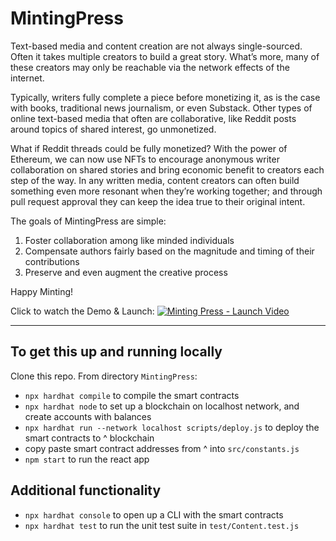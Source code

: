 # MintingPress

Text-based media and content creation are not always single-sourced. Often it takes multiple creators to build a great story. What’s more, many of these creators may only be reachable via the network effects of the internet.

Typically, writers fully complete a piece before monetizing it, as is the case with books, traditional news journalism, or even Substack. Other types of online text-based media that often are collaborative, like Reddit posts around topics of shared interest, go unmonetized. 

What if Reddit threads could be fully monetized? With the power of Ethereum, we can now use NFTs to encourage anonymous writer collaboration on shared stories and bring economic benefit to creators each step of the way. In any written media, content creators can often build something even more resonant when they’re working together; and through pull request approval they can keep the idea true to their original intent.

The goals of MintingPress are simple:
1. Foster collaboration among like minded individuals
2. Compensate authors fairly based on the magnitude and timing of their contributions
3. Preserve and even augment the creative process

Happy Minting!

Click to watch the Demo & Launch:
[![Minting Press - Launch Video](https://img.youtube.com/vi/amBGfcn4lTQ/maxresdefault.jpg)](https://youtu.be/amBGfcn4lTQ)

-----------------------------------------------------------------------------------------------------------------------------------------------------------

## To get this up and running locally

Clone this repo. From directory `MintingPress`:
- `npx hardhat compile` to compile the smart contracts
- `npx hardhat node` to set up a blockchain on localhost network, and create accounts with balances
- `npx hardhat run --network localhost scripts/deploy.js` to deploy the smart contracts to ^ blockchain
-  copy paste smart contract addresses from ^ into `src/constants.js`
-  `npm start` to run the react app

## Additional functionality
- `npx hardhat console` to open up a CLI with the smart contracts
- `npx hardhat test` to run the unit test suite in `test/Content.test.js`
